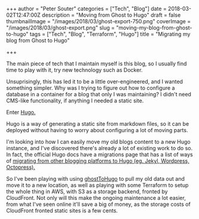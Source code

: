 +++
author = "Peter Souter"
categories = ["Tech", "Blog"]
date = 2018-03-02T12:47:00Z
description = "Moving from Ghost to Hugo"
draft = false
thumbnailImage = "/images/2018/03/ghost-export-750.png"
coverImage = "/images/2018/03/ghost-export.png"
slug = "moving-my-blog-from-ghost-to-hugo"
tags = ["Tech", "Blog", "Terraform", "Hugo"]
title = "Migrating my blog from Ghost to Hugo"

+++

The main piece of tech that I maintain myself is this blog, so I usually find
time to play with it, try new technology such as Docker.

Unsuprisingly, this has led it to be a little over-engineered, and I wanted something
simpler. Why was I trying to figure out how to configure a database in a container
for a blog that only I was maintaining? I didn't need CMS-like functionality, if anything
I needed a static site.

Enter [Hugo.](https://gohugo.io/)

Hugo is a way of generating a static site from markdown files, so it can be deployed
without having to worry about configuring a lot of moving parts.

I'm looking into how I can easily move my old blogs content to a new Hugo instance,
and I've discovered there's already a lot of existing work to do so. In fact, the official Hugo docs have a migrations page that has a list of ways of
[migrating from other blogging platforms to Hugo (eg. Jekyl, Wordpress, Octopress).](https://gohugo.io/tools/migrations/)

So I've been playing with using [ghostToHugo](https://github.com/jbarone/ghostToHugo) to pull my old data out and move it to
a new location, as well as playing with some Terraform to setup the whole thing in
AWS, with S3 as a storage backend, fronted by CloudFront. Not only will this make the
ongoing maintenance a lot easier, from what I've seen online it'll save a big of money,
as the storage costs of CloudFront fronted static sites is a few cents.
